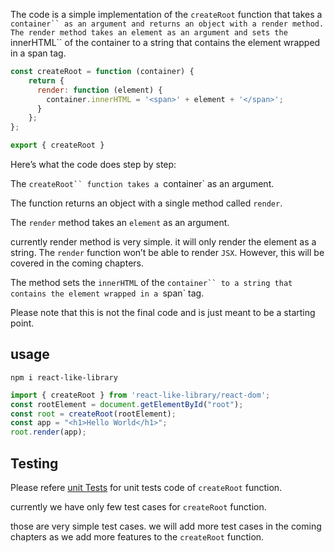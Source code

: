 
The code is a simple implementation of the `createRoot` function that takes a `container`` as an argument and returns an object with a render method. 
The render method takes an element as an argument and sets the `innerHTML`` of the container to a string that contains the element wrapped in a span tag.

```javascript
const createRoot = function (container) {
    return {
      render: function (element) {
        container.innerHTML = '<span>' + element + '</span>';
      }
    };
};

export { createRoot }
```
Here’s what the code does step by step:

The `createRoot`` function takes a `container` as an argument.

The function returns an object with a single method called `render`.

The `render` method takes an `element` as an argument.

currently render method is very simple. it will only render the element as a string.
The `render` function won’t be able to render `JSX`.
However, this will be covered in the coming chapters.

The method sets the `innerHTML` of the `container`` to a string that contains the element wrapped in a `span` tag.

Please note that this is not the final code and is just meant to be a starting point.


## usage

```shell  
npm i react-like-library
```

```javascript
import { createRoot } from 'react-like-library/react-dom';
const rootElement = document.getElementById("root");
const root = createRoot(rootElement);
const app = "<h1>Hello World</h1>";
root.render(app);
```


## Testing

Please refere [unit Tests](react-like-libraray/react-dom/__tests__) for unit tests code of ```createRoot``` function.

currently we have only few test cases for ```createRoot``` function.

those are very simple test cases.
we will add more test cases in the coming chapters as we add more features to the  ```createRoot``` function.